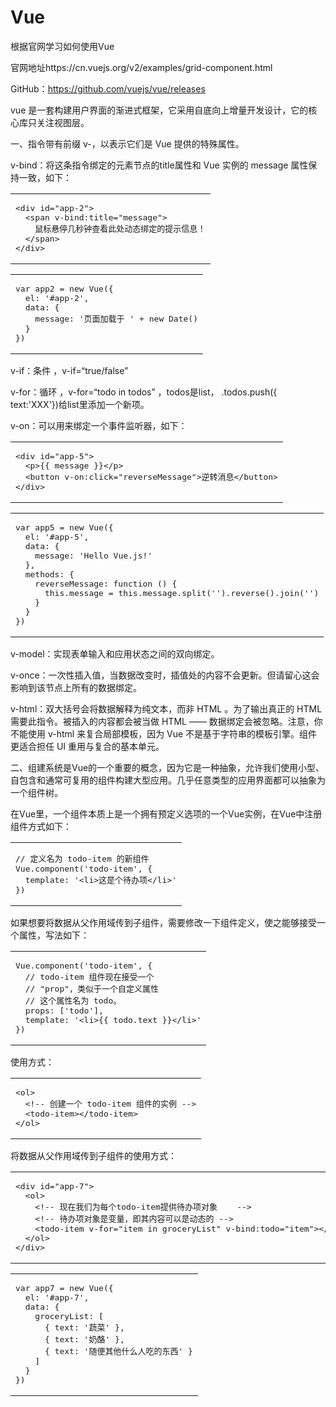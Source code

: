 # Vue
根据官网学习如何使用Vue

官网地址https://cn.vuejs.org/v2/examples/grid-component.html

GitHub：https://github.com/vuejs/vue/releases

vue 是一套构建用户界面的渐进式框架，它采用自底向上增量开发设计，它的核心库只关注视图层。

一、指令带有前缀 v-，以表示它们是 Vue 提供的特殊属性。

v-bind：将这条指令绑定的元素节点的title属性和 Vue 实例的 message 属性保持一致，如下：

<table><tbody><tr><td ><pre><div class="line"><span>&lt;<span class="name">div</span> <span>id</span>=<span class="string">"app-2"</span>&gt;</span></div><div class="line">  <span>&lt;<span class="name">span</span> <span>v-bind:title</span>=<span class="string">"message"</span>&gt;</span></div><div class="line">    鼠标悬停几秒钟查看此处动态绑定的提示信息！</div><div class="line">  <span>&lt;/<span class="name">span</span>&gt;</span></div><div class="line"><span>&lt;/<span class="name">div</span>&gt;</span></div></pre></td></tr></tbody></table>

<table><tbody><tr><td><pre><div class="line"><span class="keyword">var</span> app2 = <span class="keyword">new</span> Vue({</div><div class="line">  <span>el</span>: <span class="string">'#app-2'</span>,</div><div class="line">  <span>data</span>: {</div><div class="line">    <span>message</span>: <span class="string">'页面加载于 '</span> + <span class="keyword">new</span> <span class="built_in">Date</span>()</div><div class="line">  }</div><div class="line">})</div></pre></td></tr></tbody></table>

v-if：条件 ，v-if=“true/false”

v-for：循环 ，v-for=“todo in todos” ，todos是list， .todos.push({ text:'XXX'})给list里添加一个新项。

v-on：可以用来绑定一个事件监听器，如下：

<table><tbody><tr><td><pre><div class="line"><span>&lt;<span class="name">div</span> <span>id</span>=<span class="string">"app-5"</span>&gt;</span></div><div class="line">  <span>&lt;<span class="name">p</span>&gt;</span>{{ message }}<span>&lt;/<span class="name">p</span>&gt;</span></div><div class="line">  <span>&lt;<span class="name">button</span> <span>v-on:click</span>=<span class="string">"reverseMessage"</span>&gt;</span>逆转消息<span >&lt;/<span class="name">button</span>&gt;</span></div><div class="line"><span >&lt;/<span class="name">div</span>&gt;</span></div></pre></td></tr></tbody></table>

<table><tbody><tr><td><pre><div class="line"><span class="keyword">var</span> app5 = <span class="keyword">new</span> Vue({</div><div class="line">  <span>el</span>: <span class="string">'#app-5'</span>,</div><div class="line">  <span>data</span>: {</div><div class="line">    <span>message</span>: <span class="string">'Hello Vue.js!'</span></div><div class="line">  },</div><div class="line">  <span>methods</span>: {</div><div class="line">    <span>reverseMessage</span>: <span class="function"><span class="keyword">function</span> (<span class="params"></span>) </span>{</div><div class="line">      <span class="keyword">this</span>.message = <span class="keyword">this</span>.message.split(<span class="string">''</span>).reverse().join(<span class="string">''</span>)</div><div class="line">    }</div><div class="line">  }</div><div class="line">})</div></pre></td></tr></tbody></table>

v-model：实现表单输入和应用状态之间的双向绑定。

v-once：一次性插入值，当数据改变时，插值处的内容不会更新。但请留心这会影响到该节点上所有的数据绑定。

v-html：双大括号会将数据解释为纯文本，而非 HTML 。为了输出真正的 HTML 需要此指令。被插入的内容都会被当做 HTML —— 数据绑定会被忽略。注意，你不能使用 v-html 来复合局部模板，因为 Vue 不是基于字符串的模板引擎。组件更适合担任 UI 重用与复合的基本单元。

二、组建系统是Vue的一个重要的概念，因为它是一种抽象，允许我们使用小型、自包含和通常可复用的组件构建大型应用。几乎任意类型的应用界面都可以抽象为一个组件树。

在Vue里，一个组件本质上是一个拥有预定义选项的一个Vue实例，在Vue中注册组件方式如下：

<table><tbody><tr><td><pre><div class="line"><span class="comment">// 定义名为 todo-item 的新组件</span></div><div class="line">Vue.component(<span class="string">'todo-item'</span>, {</div><div class="line">  <span>template</span>: <span class="string">'&lt;li&gt;这是个待办项&lt;/li&gt;'</span></div><div class="line">})</div></pre></td></tr></tbody></table>

如果想要将数据从父作用域传到子组件，需要修改一下组件定义，使之能够接受一个属性，写法如下：

<table><tbody><tr><td><pre><div class="line">Vue.component(<span class="string">'todo-item'</span>, {</div><div class="line">  <span class="comment">// todo-item 组件现在接受一个</span></div><div class="line">  <span class="comment">// "prop"，类似于一个自定义属性</span></div><div class="line">  <span class="comment">// 这个属性名为 todo。</span></div><div class="line">  props: [<span class="string">'todo'</span>],</div><div class="line">  <span>template</span>: <span class="string">'&lt;li&gt;{{ todo.text }}&lt;/li&gt;'</span></div><div class="line">})</div></pre></td></tr></tbody></table>

使用方式：

<table><tbody><tr><td><pre><div class="line"><span>&lt;<span class="name">ol</span>&gt;</span></div><div class="line">  <span class="comment">&lt;!-- 创建一个 todo-item 组件的实例 --&gt;</span></div><div class="line">  <span >&lt;<span class="name">todo-item</span>&gt;</span><span >&lt;/<span class="name">todo-item</span>&gt;</span></div><div class="line"><span >&lt;/<span class="name">ol</span>&gt;</span></div></pre></td></tr></tbody></table>

将数据从父作用域传到子组件的使用方式：

<table><tbody><tr><td><pre><div class="line"><span>&lt;<span class="name">div</span> <span>id</span>=<span class="string">"app-7"</span>&gt;</span></div><div class="line">  <span >&lt;<span class="name">ol</span>&gt;</span></div><div class="line">    <span class="comment">&lt;!-- 现在我们为每个todo-item提供待办项对象    --&gt;</span></div><div class="line">    <span class="comment">&lt;!-- 待办项对象是变量，即其内容可以是动态的 --&gt;</span></div><div class="line">    <span>&lt;<span class="name">todo-item</span> <span>v-for</span>=<span class="string">"item in groceryList"</span> <span>v-bind:todo</span>=<span class="string">"item"</span>&gt;</span><span>&lt;/<span class="name">todo-item</span>&gt;</span></div><div class="line">  <span >&lt;/<span class="name">ol</span>&gt;</span></div><div class="line"><span >&lt;/<span class="name">div</span>&gt;</span></div></pre></td></tr></tbody></table>

<table><tbody><tr><td class="code"><pre><div class="line"><span class="keyword">var</span> app7 = <span class="keyword">new</span> Vue({</div><div class="line">  <span class="attr">el</span>: <span class="string">'#app-7'</span>,</div><div class="line">  <span class="attr">data</span>: {</div><div class="line">    <span class="attr">groceryList</span>: [</div><div class="line">      { <span class="attr">text</span>: <span class="string">'蔬菜'</span> },</div><div class="line">      { <span class="attr">text</span>: <span class="string">'奶酪'</span> },</div><div class="line">      { <span class="attr">text</span>: <span class="string">'随便其他什么人吃的东西'</span> }</div><div class="line">    ]</div><div class="line">  }</div><div class="line">})</div></pre></td></tr></tbody></table>
